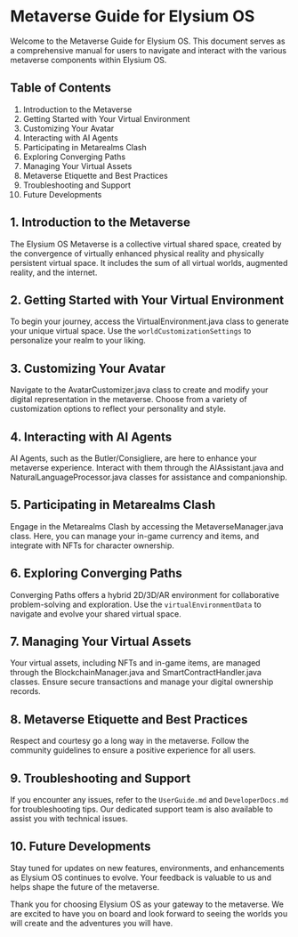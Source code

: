 # Metaverse Guide for Elysium OS

Welcome to the Metaverse Guide for Elysium OS. This document serves as a comprehensive manual for users to navigate and interact with the various metaverse components within Elysium OS.

## Table of Contents
1. Introduction to the Metaverse
2. Getting Started with Your Virtual Environment
3. Customizing Your Avatar
4. Interacting with AI Agents
5. Participating in Metarealms Clash
6. Exploring Converging Paths
7. Managing Your Virtual Assets
8. Metaverse Etiquette and Best Practices
9. Troubleshooting and Support
10. Future Developments

## 1. Introduction to the Metaverse
The Elysium OS Metaverse is a collective virtual shared space, created by the convergence of virtually enhanced physical reality and physically persistent virtual space. It includes the sum of all virtual worlds, augmented reality, and the internet.

## 2. Getting Started with Your Virtual Environment
To begin your journey, access the VirtualEnvironment.java class to generate your unique virtual space. Use the `worldCustomizationSettings` to personalize your realm to your liking.

## 3. Customizing Your Avatar
Navigate to the AvatarCustomizer.java class to create and modify your digital representation in the metaverse. Choose from a variety of customization options to reflect your personality and style.

## 4. Interacting with AI Agents
AI Agents, such as the Butler/Consigliere, are here to enhance your metaverse experience. Interact with them through the AIAssistant.java and NaturalLanguageProcessor.java classes for assistance and companionship.

## 5. Participating in Metarealms Clash
Engage in the Metarealms Clash by accessing the MetaverseManager.java class. Here, you can manage your in-game currency and items, and integrate with NFTs for character ownership.

## 6. Exploring Converging Paths
Converging Paths offers a hybrid 2D/3D/AR environment for collaborative problem-solving and exploration. Use the `virtualEnvironmentData` to navigate and evolve your shared virtual space.

## 7. Managing Your Virtual Assets
Your virtual assets, including NFTs and in-game items, are managed through the BlockchainManager.java and SmartContractHandler.java classes. Ensure secure transactions and manage your digital ownership records.

## 8. Metaverse Etiquette and Best Practices
Respect and courtesy go a long way in the metaverse. Follow the community guidelines to ensure a positive experience for all users.

## 9. Troubleshooting and Support
If you encounter any issues, refer to the `UserGuide.md` and `DeveloperDocs.md` for troubleshooting tips. Our dedicated support team is also available to assist you with technical issues.

## 10. Future Developments
Stay tuned for updates on new features, environments, and enhancements as Elysium OS continues to evolve. Your feedback is valuable to us and helps shape the future of the metaverse.

Thank you for choosing Elysium OS as your gateway to the metaverse. We are excited to have you on board and look forward to seeing the worlds you will create and the adventures you will have.
